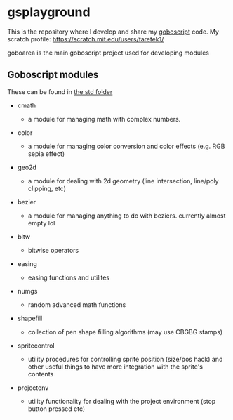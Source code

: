 # gsplayground
This is the repository where I develop and share my [goboscript](https://github.com/aspizu/goboscript) code. My scratch profile: https://scratch.mit.edu/users/faretek1/

goboarea is the main goboscript project used for developing modules

## Goboscript modules
These can be found in [the std folder](https://github.com/FAReTek1/gsplayground/tree/main/goboarea/std)

- cmath
    - a module for managing math with complex numbers.

- color
    - a module for managing color conversion and color effects (e.g. RGB sepia effect)

- geo2d
    - a module for dealing with 2d geometry (line intersection, line/poly clipping, etc)

- bezier
    - a module for managing anything to do with beziers. currently almost empty lol

- bitw
    - bitwise operators

- easing
    - easing functions and utilites

- numgs
    - random advanced math functions

- shapefill
    - collection of pen shape filling algorithms (may use CBGBG stamps)

- spritecontrol
    - utility procedures for controlling sprite position (size/pos hack) and other useful things to have more integration with the sprite's contents

- projectenv
    - utility functionality for dealing with the project environment (stop button pressed etc)
    